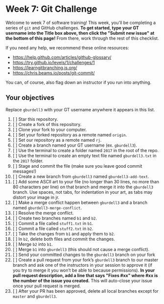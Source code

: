 # Week 7: Git Challenge

Welcome to week 7 of software training! This week, you'll be completing a series of `git` and GitHub challenges. **To get started, type your GT username into the Title box above, then click the "Submit new issue" at the bottom of this page!** From there, work through the rest of this checklist.

If you need any help, we recommend these online resources:
- https://help.github.com/articles/github-glossary/
- https://try.github.io/levels/1/challenges/1
- https://learngitbranching.js.org/
- https://chris.beams.io/posts/git-commit/

You can, of course, also flag down an instructor if you run into anything.

## Your objectives

Replace `gburdell3` with your GT username anywhere it appears in this list.

1. [ ] Star this repository.
2. [ ] Create a fork of this repository.
3. [ ] Clone your fork to your computer.
4. [ ] Set your forked repository as a remote named `origin`.
5. [ ] Set our repository as a remote named `rj`.
6. [ ] Create a branch named your GT username (ex. `gburdell3`).
7. [ ] Use the terminal to create a folder named `2017` in the root of the repo.
8. [ ] Use the terminal to create an empty text file named `gburdell3.txt` in the `2017` folder.
9. [ ] Stage and commit the file (make sure you leave good commit messages!)
10. [ ] Create a new branch from `gburdell3` named `gburdell3-add-text`.
11. [ ] Add some ASCII art to your file (no longer than 30 lines, no more than 80 characters per line) on that branch and merge it into the `gburdell3` branch. Use spaces, not tabs, for indentation in your art, as tabs may distort your image in jr.
12. [ ] Make a merge conflict happen between `gburdell3` and a branch named `gburdell3-merge-conflict`.
13. [ ] Resolve the merge conflict.
14. [ ] Create two branches named `b1` and `b2`.
15. [ ] Commit a file called `stuff1.txt` in `b1`.
16. [ ] Commit a file called `stuff2.txt` in `b2`.
17. [ ] Take the changes from `b1` and apply them to `b2`.
18. [ ] In `b2`, delete both files and commit the changes.
19. [ ] Merge `b2` into `b1`.
20. [ ] Merge `b1` into `gburdell3` (this should not cause a merge conflict).
21. [ ] Send your committed changes to the `gburdell3` branch on your fork
22. [ ] Create a pull request from your fork’s `gburdell3` branch to our master branch and ask one of the instructors in your session to approve it (if you try to merge it you won’t be able to because permissions). **In your pull request description, add a line that says "Fixes #xx" where #xx is the number of the issue you created.** This will auto-close your issue once your pull request is merged.
23. [ ] After your PR has been approved, delete all local branches except for `master` and `gburdell3`.

